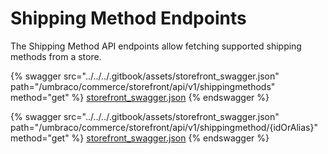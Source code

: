 # Shipping Method Endpoints

The Shipping Method API endpoints allow fetching supported shipping methods from a store.

{% swagger src="../../../.gitbook/assets/storefront_swagger.json" path="/umbraco/commerce/storefront/api/v1/shippingmethods" method="get" %}
[storefront_swagger.json](../../../.gitbook/assets/storefront_swagger.json)
{% endswagger %}

{% swagger src="../../../.gitbook/assets/storefront_swagger.json" path="/umbraco/commerce/storefront/api/v1/shippingmethod/{idOrAlias}" method="get" %}
[storefront_swagger.json](../../../.gitbook/assets/storefront_swagger.json)
{% endswagger %}